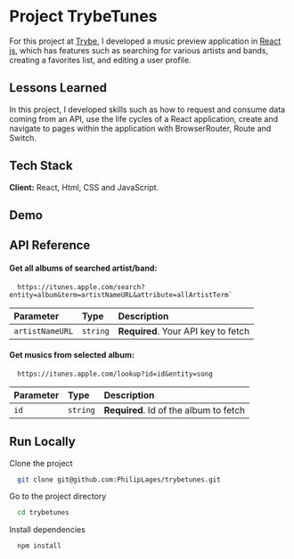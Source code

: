 
# Project TrybeTunes

For this project at [Trybe](https://www.betrybe.com/), I developed a music preview application in [React js](https://reactjs.org/),
which has features such as searching for various artists and bands, creating a favorites list, and editing a user profile.
## Lessons Learned

In this project, I developed skills such as how to request and consume data coming from an API, use the life cycles of a React application, create and navigate to pages within the application with BrowserRouter, Route and Switch.
## Tech Stack

**Client:** React, Html, CSS and JavaScript.



## Demo




## API Reference

#### Get all albums of searched artist/band:

```http
  https://itunes.apple.com/search?entity=album&term=artistNameURL&attribute=allArtistTerm`
```

| Parameter | Type     | Description                |
| :-------- | :------- | :------------------------- |
| `artistNameURL` | `string` | **Required**. Your API key to fetch |

#### Get musics from selected album:

```http
  https://itunes.apple.com/lookup?id=id&entity=song
```

| Parameter | Type     | Description                       |
| :-------- | :------- | :-------------------------------- |
| `id`      | `string` | **Required**. Id of the album to fetch |



## Run Locally

Clone the project

```bash
  git clone git@github.com:PhilipLages/trybetunes.git
```

Go to the project directory

```bash
  cd trybetunes
```

Install dependencies

```bash
  npm install
```


